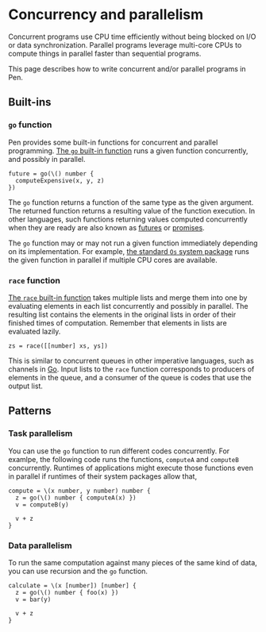 # Concurrency and parallelism

Concurrent programs use CPU time efficiently without being blocked on I/O or data synchronization. Parallel programs leverage multi-core CPUs to compute things in parallel faster than sequential programs.

This page describes how to write concurrent and/or parallel programs in Pen.

## Built-ins

### `go` function

Pen provides some built-in functions for concurrent and parallel programming. [The `go` built-in function](/references/language/built-ins.html#go) runs a given function concurrently, and possibly in parallel.

```pen
future = go(\() number {
  computeExpensive(x, y, z)
})
```

The `go` function returns a function of the same type as the given argument. The returned function returns a resulting value of the function execution. In other languages, such functions returning values computed concurrently when they are ready are also known as [futures](https://doc.rust-lang.org/std/future/trait.Future.html) or [promises](https://developer.mozilla.org/en-US/docs/Web/JavaScript/Reference/Global_Objects/Promise).

The `go` function may or may not run a given function immediately depending on its implementation. For example, [the standard `Os` system package](/references/standard-packages/os.md) runs the given function in parallel if multiple CPU cores are available.

### `race` function

[The `race` built-in function](/references/language/built-ins.html#race) takes multiple lists and merge them into one by evaluating elements in each list concurrently and possibly in parallel. The resulting list contains the elements in the original lists in order of their finished times of computation. Remember that elements in lists are evaluated lazily.

```pen
zs = race([[number] xs, ys])
```

This is similar to concurrent queues in other imperative languages, such as channels in [Go][go]. Input lists to the `race` function corresponds to producers of elements in the queue, and a consumer of the queue is codes that use the output list.

## Patterns

### Task parallelism

You can use the `go` function to run different codes concurrently. For examlpe, the following code runs the functions, `computeA` and `computeB` concurrently. Runtimes of applications might execute those functions even in parallel if runtimes of their system packages allow that,

```pen
compute = \(x number, y number) number {
  z = go(\() number { computeA(x) })
  v = computeB(y)

  v + z
}
```

### Data parallelism

To run the same computation against many pieces of the same kind of data, you can use recursion and the `go` function.

```pen
calculate = \(x [number]) [number] {
  z = go(\() number { foo(x) })
  v = bar(y)

  v + z
}
```

[go]: https://go.dev
